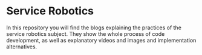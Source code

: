 # Service Robotics

In this repository you will find the blogs explaining the practices of the service robotics subject. They show the whole process of code development, as well as explanatory videos and images and implementation alternatives.

